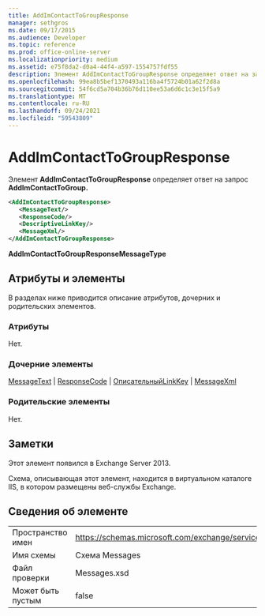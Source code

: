 ```yaml
---
title: AddImContactToGroupResponse
manager: sethgros
ms.date: 09/17/2015
ms.audience: Developer
ms.topic: reference
ms.prod: office-online-server
ms.localizationpriority: medium
ms.assetid: e75f8da2-d0a4-44f4-a597-1554757fdf55
description: Элемент AddImContactToGroupResponse определяет ответ на запрос AddImContactToGroup.
ms.openlocfilehash: 99ea8b5bef1370493a116ba4f5724b01a62f2d8a
ms.sourcegitcommit: 54f6cd5a704b36b76d110ee53a6d6c1c3e15f5a9
ms.translationtype: MT
ms.contentlocale: ru-RU
ms.lasthandoff: 09/24/2021
ms.locfileid: "59543809"
---
```

# <a name="addimcontacttogroupresponse"></a>AddImContactToGroupResponse

Элемент **AddImContactToGroupResponse** определяет ответ на запрос **AddImContactToGroup.** 
  
```XML
<AddImContactToGroupResponse>
   <MessageText/>
   <ResponseCode/>
   <DescriptiveLinkKey/>
   <MessageXml/>
</AddImContactToGroupResponse>
```

 **AddImContactToGroupResponseMessageType**
## <a name="attributes-and-elements"></a>Атрибуты и элементы

В разделах ниже приводится описание атрибутов, дочерних и родительских элементов.
  
### <a name="attributes"></a>Атрибуты

Нет.
  
### <a name="child-elements"></a>Дочерние элементы

[MessageText](messagetext.md)  |  [ResponseCode](responsecode.md)  |  [ОписательныйLinkKey](descriptivelinkkey.md)  |  [MessageXml](messagexml.md)
  
### <a name="parent-elements"></a>Родительские элементы

Нет.
  
## <a name="remarks"></a>Заметки

Этот элемент появился в Exchange Server 2013.
  
Схема, описывающая этот элемент, находится в виртуальном каталоге IIS, в котором размещены веб-службы Exchange.
  
## <a name="element-information"></a>Сведения об элементе

|||
|:-----|:-----|
|Пространство имен  <br/> |https://schemas.microsoft.com/exchange/services/2006/messages  <br/> |
|Имя схемы  <br/> |Схема Messages  <br/> |
|Файл проверки  <br/> |Messages.xsd  <br/> |
|Может быть пустым  <br/> |false  <br/> |
   

